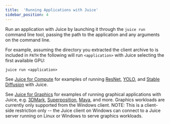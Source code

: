 ```yaml
---
title:  'Running Applications with Juice'
sidebar_position: 4
---
```


Run an application with Juice by launching it through the `juice run` command line tool, passing the path to the application and any arguments on the command line.

For example, assuming the directory you extracted the client archive to is included in `PATH` the following will run `<application>` with Juice selecting the first available GPU:

~~~
juice run <application>
~~~

See [Juice for Compute](#juice-for-compute) for examples of running [ResNet](#resnet), [YOLO](#yolo), and [Stable Diffusion](#stable-diffusion) with Juice.

See [Juice for Graphics](#juice-for-graphics) for examples of running graphical applications with Juice, e.g. [3DMark](#3dmark), [Superposition](#superposition), [Maya](#maya), and more.  Graphics workloads are currently only supported from the Windows client.  NOTE: This is a client-side restriction only -- the Juice client on Windows can connect to a Juice server running on Linux or Windows to serve graphics workloads.
